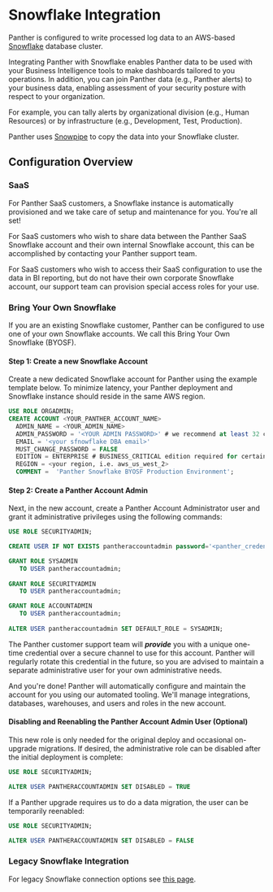 # Snowflake Integration

Panther is configured to write processed log data to an AWS-based [Snowflake](https://www.snowflake.com) database cluster.&#x20;

Integrating Panther with Snowflake enables Panther data to be used with your Business Intelligence tools to make dashboards tailored to you operations. In addition, you can join Panther data (e.g., Panther alerts) to your business data, enabling assessment of your security posture with respect to your organization.

For example, you can tally alerts by organizational division (e.g., Human Resources) or by infrastructure (e.g., Development, Test, Production).

Panther uses [Snowpipe](https://docs.snowflake.com/en/user-guide/data-load-snowpipe-intro.html) to copy the data into your Snowflake cluster.

## Configuration Overview

### SaaS

For Panther SaaS customers, a Snowflake instance is automatically provisioned and we take care of setup and maintenance for you. You're all set!

For SaaS customers who wish to share data between the Panther SaaS Snowflake account and their own internal Snowflake account, this can be accomplished by contacting your Panther support team.

For SaaS customers who wish to access their SaaS configuration to use the data in BI reporting, but do not have their own corporate Snowflake account, our support team can provision special access roles for your use.&#x20;

### Bring Your Own Snowflake

If you are an existing Snowflake customer, Panther can be configured to use one of your own Snowflake accounts. We call this Bring Your Own Snowflake (BYOSF).&#x20;

#### Step 1: Create a new Snowflake Account&#x20;

Create a new dedicated Snowflake account for Panther using the example template below. To minimize latency, your Panther deployment and Snowflake instance should reside in the same AWS region.

```sql
USE ROLE ORGADMIN;
CREATE ACCOUNT <YOUR_PANTHER_ACCOUNT_NAME>
  ADMIN_NAME = <YOUR_ADMIN_NAME>
  ADMIN_PASSWORD = '<YOUR ADMIN PASSWORD>' # we recommend at least 32 characters
  EMAIL = '<your sfnowflake DBA email>'
  MUST_CHANGE_PASSWORD = FALSE
  EDITION = ENTERPRISE # BUSINESS_CRITICAL edition required for certain features
  REGION = <your region, i.e. aws_us_west_2>
  COMMENT =  'Panther Snowflake BYOSF Production Environment'; 
```

#### Step 2: Create a Panther Account Admin

Next, in the new account, create a Panther Account Administrator user and grant it administrative privileges using the following commands:&#x20;

```sql
USE ROLE SECURITYADMIN;

CREATE USER IF NOT EXISTS pantheraccountadmin password='<panther_credential>';

GRANT ROLE SYSADMIN
   TO USER pantheraccountadmin;
   
GRANT ROLE SECURITYADMIN
   TO USER pantheraccountadmin;

GRANT ROLE ACCOUNTADMIN
   TO USER pantheraccountadmin;
   
ALTER USER pantheraccountadmin SET DEFAULT_ROLE = SYSADMIN;
```

The Panther customer support team will _**provide**_ you with a unique one-time credential over a secure channel to use for this account. Panther will regularly rotate this credential in the future, so you are advised to maintain a separate administrative user for your own administrative needs.

And you're done! Panther will automatically configure and maintain the account for you using our automated tooling. We'll manage integrations, databases, warehouses, and users and roles in the new account.&#x20;

#### **Disabling and Reenabling the Panther Account Admin User (Optional)**

This new role is only needed for the original deploy and occasional on-upgrade migrations. If desired, the administrative role can be disabled after the initial deployment is complete:

```sql
USE ROLE SECURITYADMIN;

ALTER USER PANTHERACCOUNTADMIN SET DISABLED = TRUE
```

If a Panther upgrade requires us to do a data migration, the user can be temporarily reenabled:

```sql
USE ROLE SECURITYADMIN;

ALTER USER PANTHERACCOUNTADMIN SET DISABLED = FALSE
```

### Legacy Snowflake Integration

For legacy Snowflake connection options see [this page](legacy-snowflake-integration/).
